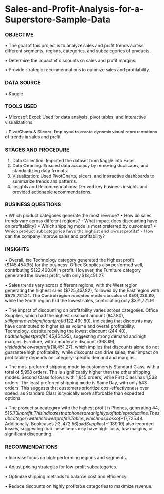 # Sales-and-Profit-Analysis-for-a-Superstore-Sample-Data
### OBJECTIVE
•	The goal of this project is to analyze sales and profit trends across different segments, regions, categories, and subcategories of products. 

•	Determine the impact of discounts on sales and profit margins.

•	Provide strategic recommendations to optimize sales and profitability.

### DATA SOURCE

•	Kaggle

### TOOLS USED
•	Microsoft Excel: Used for data analysis, pivot tables, and interactive visualizations

•	PivotCharts & Slicers: Employed to create dynamic visual representations of trends in sales and profit

### STAGES AND PROCEDURE
1.	Data Collection: Imported the dataset from kaggle into Excel.
2.	Data Cleaning: Ensured data accuracy by removing duplicates, and standardizing data formats.
3.	Visualization: Used PivotCharts, slicers, and interactive dashboards to summarize trends and patterns.
4.	Insights and Recommendations: Derived key business insights and provided actionable recommendations.
   
### BUSINESS QUESTIONS
•	Which product categories generate the most revenue?
•	How do sales trends vary across different regions?
•	What impact does discounting have on profitability?
•	Which shipping mode is most preferred by customers?
•	Which product subcategories have the highest and lowest profits?
•	How can the company improve sales and profitability?

### INSIGHTS 
•	Overall, the Technology category generated the highest profit ($145,454.95) for the business. Office Supplies also performed well, contributing $122,490.80 in profit. However, the Furniture category generated the lowest profit, with only $18,451.27. 

•	Sales trends vary across different regions, with the West region generating the highest sales ($725,457.82), followed by the East region with $678,781.24. The Central region recorded moderate sales of $501,239.89, while the South region had the lowest sales, contributing only $391,721.91. 

•	The impact of discounting on profitability varies across categories. Office Supplies, which had the highest discount amount ($947.80), still generated significant profit ($122,490.80), indicating that discounts may have contributed to higher sales volume and overall profitability. Technology, despite receiving the lowest discount ($244.40), had the highest profit ($145,454.95), suggesting strong demand and high margins. Furniture, with a moderate discount ($368.89), yielded the lowest profit ($18,451.27), which implies that discounts alone do not guarantee high profitability, while discounts can drive sales, their impact on profitability depends on category-specific demand and margins.

•	The most preferred shipping mode by customers is Standard Class, with a total of 5,968 orders. This is significantly higher than the other shipping modes. Second Class follows with 1,945 orders, while First Class has 1,538 orders. The least preferred shipping mode is Same Day, with only 543 orders. This suggests that customers prioritize cost-effectiveness over speed, as Standard Class is typically more affordable than expedited options.

•	The product subcategory with the highest profit is Phones, generating $44,515.73 in profit. This indicates that phones are a highly profitable product line. The subcategory with the lowest profit is Tables, which has a loss of -$17,725.48. Additionally, Bookcases (-$3,472.56) and Supplies (-$1,189.10) also recorded losses, suggesting that these items may have high costs, low margins, or significant discounting.

### RECOMMENDATIONS
•	Increase focus on high-performing regions and segments.

•	Adjust pricing strategies for low-profit subcategories.

•	Optimize shipping methods to balance cost and efficiency.

•	Reduce discounts on highly profitable categories to maximize revenue.

